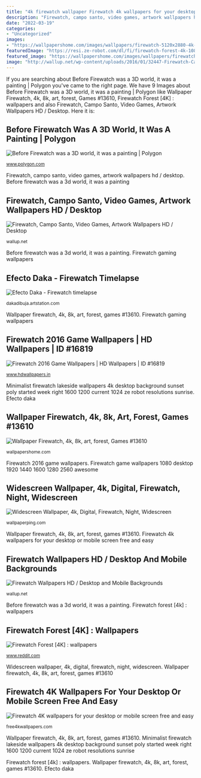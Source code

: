 ```yaml
---
title: "4k firewatch wallpaper Firewatch 4k wallpapers for your desktop or mobile screen free and easy"
description: "Firewatch, campo santo, video games, artwork wallpapers hd / desktop"
date: "2022-03-19"
categories:
- "Uncategorized"
images:
- "https://wallpapershome.com/images/wallpapers/firewatch-5120x2880-4k-8k-art-forest-13610.jpg"
featuredImage: "https://resi.ze-robot.com/dl/fi/firewatch-forest-4k-1080×1920.jpg"
featured_image: "https://wallpapershome.com/images/wallpapers/firewatch-5120x2880-4k-8k-art-forest-13610.jpg"
image: "http://wallup.net/wp-content/uploads/2016/01/32447-Firewatch-Campo_Santo-video_games-artwork.jpg"
---
```


If you are searching about Before Firewatch was a 3D world, it was a painting | Polygon you've came to the right page. We have 9 Images about Before Firewatch was a 3D world, it was a painting | Polygon like Wallpaper Firewatch, 4k, 8k, art, forest, Games #13610, Firewatch Forest [4K] : wallpapers and also Firewatch, Campo Santo, Video Games, Artwork Wallpapers HD / Desktop. Here it is:

## Before Firewatch Was A 3D World, It Was A Painting | Polygon

![Before Firewatch was a 3D world, it was a painting | Polygon](https://cdn1.vox-cdn.com/uploads/chorus_asset/file/3493418/firewatch_150305_04.0.png "Widescreen 4k firewatch night digital")

<small>www.polygon.com</small>

Firewatch, campo santo, video games, artwork wallpapers hd / desktop. Before firewatch was a 3d world, it was a painting

## Firewatch, Campo Santo, Video Games, Artwork Wallpapers HD / Desktop

![Firewatch, Campo Santo, Video Games, Artwork Wallpapers HD / Desktop](http://wallup.net/wp-content/uploads/2016/01/32447-Firewatch-Campo_Santo-video_games-artwork.jpg "Before firewatch was a 3d world, it was a painting")

<small>wallup.net</small>

Before firewatch was a 3d world, it was a painting. Firewatch gaming wallpapers

## Efecto Daka - Firewatch Timelapse

![Efecto Daka - Firewatch timelapse](https://cdnb.artstation.com/p/assets/images/images/006/771/807/large/daka-dibuja-6-medio-dia.jpg?1501127200 "Firewatch wallpapers hd / desktop and mobile backgrounds")

<small>dakadibuja.artstation.com</small>

Wallpaper firewatch, 4k, 8k, art, forest, games #13610. Firewatch gaming wallpapers

## Firewatch 2016 Game Wallpapers | HD Wallpapers | ID #16819

![Firewatch 2016 Game Wallpapers | HD Wallpapers | ID #16819](http://www.hdwallpapers.in/download/firewatch_2016_game-1920x1080.jpg "Firewatch forest [4k] : wallpapers")

<small>www.hdwallpapers.in</small>

Minimalist firewatch lakeside wallpapers 4k desktop background sunset poly started week right 1600 1200 current 1024 ze robot resolutions sunrise. Efecto daka

## Wallpaper Firewatch, 4k, 8k, Art, Forest, Games #13610

![Wallpaper Firewatch, 4k, 8k, art, forest, Games #13610](https://wallpapershome.com/images/wallpapers/firewatch-5120x2880-4k-8k-art-forest-13610.jpg "Firewatch 4k wallpapers for your desktop or mobile screen free and easy")

<small>wallpapershome.com</small>

Firewatch 2016 game wallpapers. Firewatch game wallpapers 1080 desktop 1920 1440 1600 1280 2560 awesome

## Widescreen Wallpaper, 4k, Digital, Firewatch, Night, Widescreen

![Widescreen Wallpaper, 4k, Digital, Firewatch, Night, Widescreen](http://wallpaperping.com/wp-content/uploads/2018/05/firewatch-night-widescreen-wallpaper-1366x768.jpg "Firewatch desktop wallpapers")

<small>wallpaperping.com</small>

Wallpaper firewatch, 4k, 8k, art, forest, games #13610. Firewatch 4k wallpapers for your desktop or mobile screen free and easy

## Firewatch Wallpapers HD / Desktop And Mobile Backgrounds

![Firewatch Wallpapers HD / Desktop and Mobile Backgrounds](https://wallup.net/wp-content/uploads/2016/07/19/22313-Firewatch.jpg "Firewatch 4k 8k forest wallpapers games 5k")

<small>wallup.net</small>

Before firewatch was a 3d world, it was a painting. Firewatch forest [4k] : wallpapers

## Firewatch Forest [4K] : Wallpapers

![Firewatch Forest [4K] : wallpapers](https://resi.ze-robot.com/dl/fi/firewatch-forest-4k-1080×1920.jpg "Efecto daka")

<small>www.reddit.com</small>

Widescreen wallpaper, 4k, digital, firewatch, night, widescreen. Wallpaper firewatch, 4k, 8k, art, forest, games #13610

## Firewatch 4K Wallpapers For Your Desktop Or Mobile Screen Free And Easy

![Firewatch 4K wallpapers for your desktop or mobile screen free and easy](https://free4kwallpapers.com/uploads/wallpaper/minimalist--from-firewatch-wallpaper-1024x768-wallpaper.jpg "Before firewatch was a 3d world, it was a painting")

<small>free4kwallpapers.com</small>

Wallpaper firewatch, 4k, 8k, art, forest, games #13610. Minimalist firewatch lakeside wallpapers 4k desktop background sunset poly started week right 1600 1200 current 1024 ze robot resolutions sunrise

Firewatch forest [4k] : wallpapers. Wallpaper firewatch, 4k, 8k, art, forest, games #13610. Efecto daka
